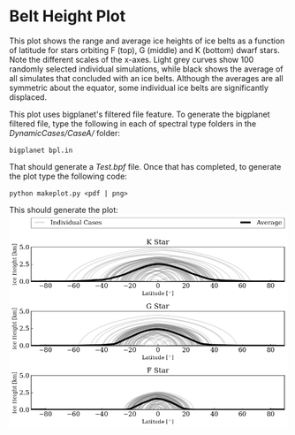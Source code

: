 # Belt Height Plot

This plot shows the range and average ice heights of ice belts as a function of latitude for stars orbiting F (top), G (middle) and K (bottom) dwarf stars. Note the different scales of the x-axes. Light grey curves show 100 randomly selected individual simulations, while black shows the average of all simulates that concluded with an ice belts. Although the averages are all symmetric about the equator, some individual ice belts are significantly displaced.

This plot uses bigplanet's filtered file feature. To generate the bigplanet filtered file, type the following in each of spectral type folders in the _DynamicCases/CaseA/_ folder:

```
bigplanet bpl.in
```

That should generate a _Test.bpf_ file. Once that has completed, to generate the plot type the following code:

```
python makeplot.py <pdf | png>
```

This should generate the plot:
![BeltHeight](BeltHeight.png)

